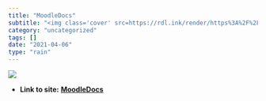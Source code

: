 ```yaml
---
title: "MoodleDocs"
subtitle: "<img class='cover' src=https://rdl.ink/render/https%3A%2F%2Fdocs.moodle.org%2F28%2Fen%2FMain_page>"
category: "uncategorized"
tags: []
date: "2021-04-06"
type: "rain"
---
```

<img class="cover" src=https://rdl.ink/render/https%3A%2F%2Fdocs.moodle.org%2F28%2Fen%2FMain_page>


* **Link to site:** **[MoodleDocs](https://docs.moodle.org/28/en/Main_page)**